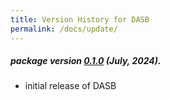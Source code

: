 ```yaml
---
title: Version History for DASB
permalink: /docs/update/
---
```

##### package version [0.1.0](https://github.com/speechbrain/benchmarks/tree/main/benchmarks/DASB) (July, 2024).
- initial release of DASB 


